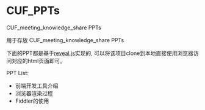 CUF_PPTs
========

CUF_meeting_knowledge_share PPTs

用于存放 CUF_meeting_knowledge_share PPTs

下面的PPT都是基于[reveal.js][0]实现的, 可以将该项目clone到本地直接使用浏览器访问对应的html页面即可。

PPT List:
- 前端开发工具介绍
- 浏览器渲染过程
- Fiddler的使用

[0]:https://github.com/hakimel/reveal.js
